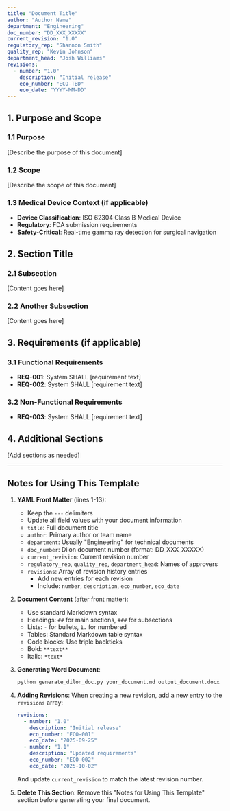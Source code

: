 ```yaml
---
title: "Document Title"
author: "Author Name"
department: "Engineering"
doc_number: "DD_XXX_XXXXX"
current_revision: "1.0"
regulatory_rep: "Shannon Smith"
quality_rep: "Kevin Johnson"
department_head: "Josh Williams"
revisions:
  - number: "1.0"
    description: "Initial release"
    eco_number: "ECO-TBD"
    eco_date: "YYYY-MM-DD"
---
```


## 1. Purpose and Scope

### 1.1 Purpose
[Describe the purpose of this document]

### 1.2 Scope
[Describe the scope of this document]

### 1.3 Medical Device Context (if applicable)
- **Device Classification**: ISO 62304 Class B Medical Device
- **Regulatory**: FDA submission requirements
- **Safety-Critical**: Real-time gamma ray detection for surgical navigation

## 2. Section Title

### 2.1 Subsection

[Content goes here]

### 2.2 Another Subsection

[Content goes here]

## 3. Requirements (if applicable)

### 3.1 Functional Requirements

- **REQ-001**: System SHALL [requirement text]
- **REQ-002**: System SHALL [requirement text]

### 3.2 Non-Functional Requirements

- **REQ-003**: System SHALL [requirement text]

## 4. Additional Sections

[Add sections as needed]

---

## Notes for Using This Template

1. **YAML Front Matter** (lines 1-13):
   - Keep the `---` delimiters
   - Update all field values with your document information
   - `title`: Full document title
   - `author`: Primary author or team name
   - `department`: Usually "Engineering" for technical documents
   - `doc_number`: Dilon document number (format: DD_XXX_XXXXX)
   - `current_revision`: Current revision number
   - `regulatory_rep`, `quality_rep`, `department_head`: Names of approvers
   - `revisions`: Array of revision history entries
     - Add new entries for each revision
     - Include: `number`, `description`, `eco_number`, `eco_date`

2. **Document Content** (after front matter):
   - Use standard Markdown syntax
   - Headings: `##` for main sections, `###` for subsections
   - Lists: `-` for bullets, `1.` for numbered
   - Tables: Standard Markdown table syntax
   - Code blocks: Use triple backticks
   - Bold: `**text**`
   - Italic: `*text*`

3. **Generating Word Document**:
   ```bash
   python generate_dilon_doc.py your_document.md output_document.docx
   ```

4. **Adding Revisions**:
   When creating a new revision, add a new entry to the `revisions` array:
   ```yaml
   revisions:
     - number: "1.0"
       description: "Initial release"
       eco_number: "ECO-001"
       eco_date: "2025-09-25"
     - number: "1.1"
       description: "Updated requirements"
       eco_number: "ECO-002"
       eco_date: "2025-10-02"
   ```
   And update `current_revision` to match the latest revision number.

5. **Delete This Section**:
   Remove this "Notes for Using This Template" section before generating your final document.
